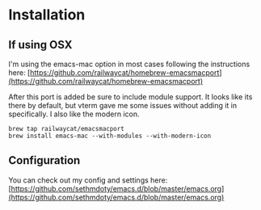 # Installation

## If using OSX

I'm using the emacs-mac option in most cases following the instructions here:  [https://github.com/railwaycat/homebrew-emacsmacport](https://github.com/railwaycat/homebrew-emacsmacport)

After this port is added be sure to include module support.  It looks like its there by default, but vterm gave me some issues without adding it in specifically.  I also like the modern icon.

```text
brew tap railwaycat/emacsmacport
brew install emacs-mac --with-modules --with-modern-icon
```

## Configuration

You can check out my config and settings here: [https://github.com/sethmdoty/emacs.d/blob/master/emacs.org](https://github.com/sethmdoty/emacs.d/blob/master/emacs.org)



